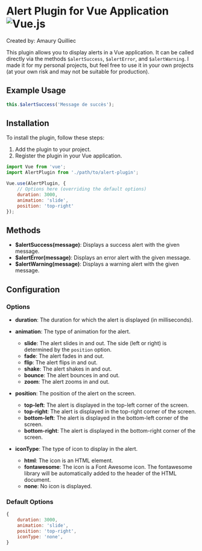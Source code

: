 # Alert Plugin for Vue Application ![Vue.js](https://img.shields.io/badge/Vue.js-4FC08D?logo=vue.js&logoColor=white)

Created by: Amaury Quilliec

This plugin allows you to display alerts in a Vue application. It can be called directly via the methods `$alertSuccess`, `$alertError`, and `$alertWarning`.
I made it for my personal projects, but feel free to use it in your own projects (at your own risk and may not be suitable for production).

## Example Usage

```javascript
this.$alertSuccess('Message de succès');
```

## Installation

To install the plugin, follow these steps:

1. Add the plugin to your project.
2. Register the plugin in your Vue application.

```javascript
import Vue from 'vue';
import AlertPlugin from './path/to/alert-plugin';

Vue.use(AlertPlugin, {
    // Options here (overriding the default options)
    duration: 3000,
    animation: 'slide',
    position: 'top-right'
});
```

## Methods

- **$alertSuccess(message)**: Displays a success alert with the given message.
- **$alertError(message)**: Displays an error alert with the given message.
- **$alertWarning(message)**: Displays a warning alert with the given message.

## Configuration

### Options

- **duration**: The duration for which the alert is displayed (in milliseconds). 
- **animation**: The type of animation for the alert.
    - **slide**: The alert slides in and out. The side (left or right) is determined by the `position` option.
    - **fade**: The alert fades in and out.
    - **flip**: The alert flips in and out.
    - **shake**: The alert shakes in and out.
    - **bounce**: The alert bounces in and out.
    - **zoom**: The alert zooms in and out.

- **position**: The position of the alert on the screen.
    - **top-left**: The alert is displayed in the top-left corner of the screen.
    - **top-right**: The alert is displayed in the top-right corner of the screen.
    - **bottom-left**: The alert is displayed in the bottom-left corner of the screen.
    - **bottom-right**: The alert is displayed in the bottom-right corner of the screen.

- **iconType**: The type of icon to display in the alert.
    - **html**: The icon is an HTML element.
    - **fontawesome**: The icon is a Font Awesome icon. The fontawesome library will be automatically added to the header of the HTML document.
    - **none**: No icon is displayed.  
### Default Options

```javascript
{
    duration: 3000,
    animation: 'slide',
    position: 'top-right',
    iconType: 'none',
}
```
